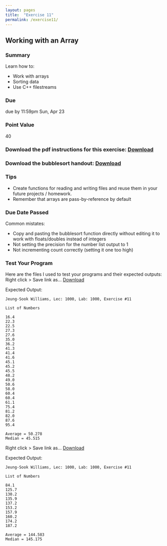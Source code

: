 ```yaml
---
layout: pages
title:  "Exercise 11"
permalink: /exercise11/
---
```


## Working with an Array 

### Summary

Learn how to:

- Work with arrays
- Sorting data
- Use C++ filestreams

### Due
due by 11:59pm Sun, Apr 23

### Point Value
40

### Download the pdf instructions for this exercise: [Download](https://github.com/jeungsook/cs135/raw/master/exercises/pdf/CS%20135%20Spring%202017%20Exercise%20%2311.pdf)

### Download the bubblesort handout: [Download](https://github.com/jeungsook/cs135/raw/master/exercises/pdf/CS%20135%20Bubblesort%20Handout.pdf)

### Tips
- Create functions for reading and writing files and reuse them in your future projects / homework.
- Remember that arrays are pass-by-reference by default

### Due Date Passed

Common mistates:
- Copy and pasting the bubblesort function directly without editing it to work with floats/doubles instead of integers
- Not setting the precision for the number list output to 1
- Not incrementing count correctly (setting it one too high)

### Test Your Program

Here are the files I used to test your programs and their expected outputs:
Right click > Save link as...
[Download](https://raw.githubusercontent.com/jeungsook/cs135/master/exercises/11_1)

Expected Output:
```
Jeung-Sook Williams, Lec: 1000, Lab: 1000, Exercise #11

List of Numbers

16.4
22.3
22.5
27.3
27.6
35.0
36.2
41.3
41.4
41.6
45.1
45.2
45.5
48.2
49.0
50.6
58.0
60.4
60.4
61.1
75.4
81.2
82.0
87.6
95.4

Average = 50.278
Median = 45.515
```

Right click > Save link as...
[Download](https://raw.githubusercontent.com/jeungsook/cs135/master/exercises/11_2)

Expected Output:
```
Jeung-Sook Williams, Lec: 1000, Lab: 1000, Exercise #11

List of Numbers

84.1
125.7
130.2
135.9
137.2
153.2
157.9
160.2
174.2
187.2

Average = 144.583
Median = 145.175
```
